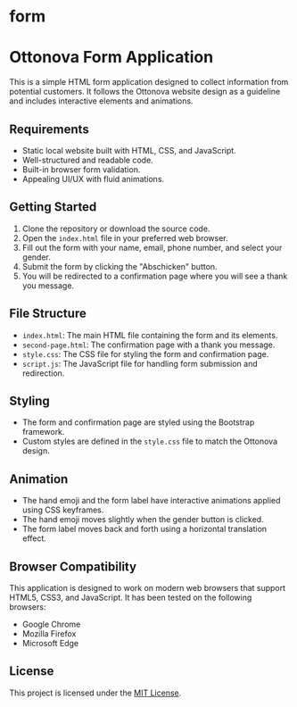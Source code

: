 # form

# Ottonova Form Application

This is a simple HTML form application designed to collect information from potential customers. It follows the Ottonova website design as a guideline and includes interactive elements and animations.

## Requirements

- Static local website built with HTML, CSS, and JavaScript.
- Well-structured and readable code.
- Built-in browser form validation.
- Appealing UI/UX with fluid animations.

## Getting Started

1. Clone the repository or download the source code.
2. Open the `index.html` file in your preferred web browser.
3. Fill out the form with your name, email, phone number, and select your gender.
4. Submit the form by clicking the "Abschicken" button.
5. You will be redirected to a confirmation page where you will see a thank you message.

## File Structure

- `index.html`: The main HTML file containing the form and its elements.
- `second-page.html`: The confirmation page with a thank you message.
- `style.css`: The CSS file for styling the form and confirmation page.
- `script.js`: The JavaScript file for handling form submission and redirection.

## Styling

- The form and confirmation page are styled using the Bootstrap framework.
- Custom styles are defined in the `style.css` file to match the Ottonova design.

## Animation

- The hand emoji and the form label have interactive animations applied using CSS keyframes.
- The hand emoji moves slightly when the gender button is clicked.
- The form label moves back and forth using a horizontal translation effect.

## Browser Compatibility

This application is designed to work on modern web browsers that support HTML5, CSS3, and JavaScript. It has been tested on the following browsers:

- Google Chrome
- Mozilla Firefox
- Microsoft Edge

## License

This project is licensed under the [MIT License](LICENSE).
